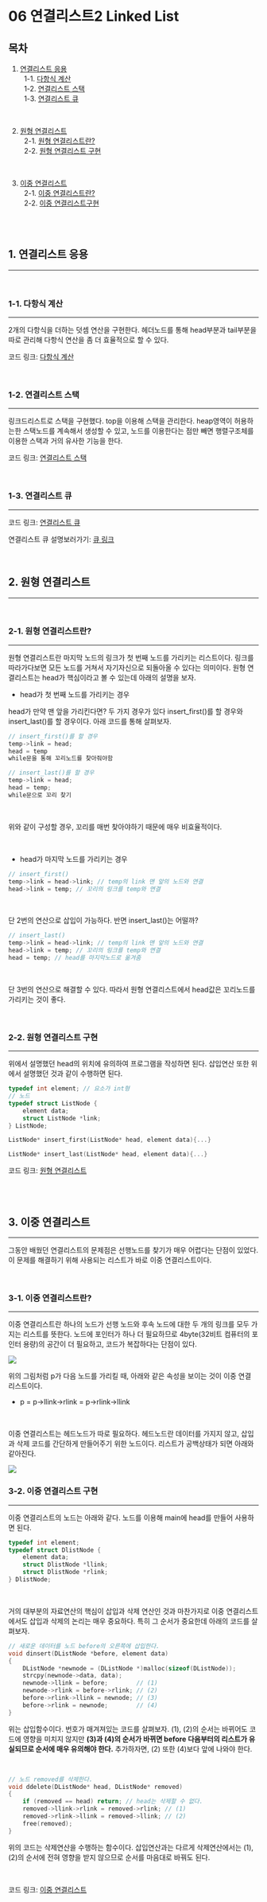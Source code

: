 # 06 연결리스트2 Linked List

## 목차

1. [연결리스트 응용](#1-연결리스트-응용) <br/>
   &nbsp; 1-1. [다항식 계산](#1-1-다항식-계산) <br/>
   &nbsp; 1-2. [연결리스트 스택](#1-2-연결리스트-스택) <br/>
   &nbsp; 1-3. [연결리스트 큐](#1-3-연결리스트-큐) <br/>

<br/>

2. [원형 연결리스트](#2-원형-연결리스트) <br/>
   &nbsp; 2-1. [원형 연결리스트란?](#2-1-원형-연결리스트란) <br/>
   &nbsp; 2-2. [원형 연결리스트 구현](#2-2-원형-연결리스트-구현) <br/>

<br/>

3. [이중 연결리스트](#3-이중-연결리스트) <br/>
   &nbsp; 2-1. [이중 연결리스트란?](#3-1-이중-연결리스트란) <br/>
   &nbsp; 2-2. [이중 연결리스트구현](#3-2-이중-연결리스트-구현) <br/>

<br/><br/>

## 1. 연결리스트 응용

<hr/>

<br/>

### 1-1. 다항식 계산

<hr/>

2개의 다항식을 더하는 덧셈 연산을 구현한다. 헤더노드를 통해 head부분과 tail부분을 따로 관리해 다항식 연산을 좀 더 효율적으로 할 수 있다.

코드 링크: [다항식 계산](https://github.com/pythonstrup/TIL/tree/main/Data-Structure/list/polynomial.c)

<br/>

### 1-2. 연결리스트 스택

<hr/>

링크드리스트로 스택을 구현했다. top을 이용해 스택을 관리한다. heap영역이 허용하는한 스택노드를 계속해서 생성할 수 있고, 노드를 이용한다는 점만 빼면 행렬구조체를 이용한 스택과 거의 유사한 기능을 한다.

코드 링크: [연결리스트 스택](https://github.com/pythonstrup/TIL/tree/main/Data-Structure/list/linkedstack.c)
<br/>

<br/>

### 1-3. 연결리스트 큐

<hr/>

코드 링크: [연결리스트 큐](https://github.com/pythonstrup/TIL/blob/main/Data-Structure/queue/linkedQueue.c)

연결리스트 큐 설명보러가기: [큐 링크](https://github.com/pythonstrup/TIL/blob/main/Data-Structure/04%20queue.md)

<br/>

## 2. 원형 연결리스트

<hr/>

<br/>

### 2-1. 원형 연결리스트란?

<hr/>

원형 연결리스트란 마지막 노드의 링크가 첫 번째 노드를 가리키는 리스트이다. 링크를 따라가다보면 모든 노드를 거쳐서 자기자신으로 되돌아올 수 있다는 의미이다. 원형 연결리스트는 head가 핵심이라고 볼 수 있는데 아래의 설명을 보자.

- head가 첫 번째 노드를 가리키는 경우

head가 만약 맨 앞을 가리킨다면? 두 가지 경우가 있다 insert_first()를 할 경우와 insert_last()를 할 경우이다. 아래 코드를 통해 살펴보자.

```c
// insert_first()를 할 경우
temp->link = head;
head = temp
while문을 통해 꼬리노드를 찾아줘야함
```

```c
// insert_last()를 할 경우
temp->link = head;
head = temp;
while문으로 꼬리 찾기
```

<br/>

위와 같이 구성할 경우, 꼬리를 매번 찾아야하기 때문에 매우 비효율적이다.

<br/>

- head가 마지막 노드를 가리키는 경우

```c
// insert_first()
temp->link = head->link; // temp의 link 맨 앞의 노드와 연결
head->link = temp; // 꼬리의 링크를 temp와 연결
```

<br/>

단 2번의 연산으로 삽입이 가능하다. 반면 insert_last()는 어떨까?

```c
// insert_last()
temp->link = head->link; // temp의 link 맨 앞의 노드와 연결
head->link = temp; // 꼬리의 링크를 temp와 연결
head = temp; // head를 마지막노드로 옮겨줌
```

<br/>

단 3번의 연산으로 해결할 수 있다. 따라서 원형 연결리스트에서 head값은 꼬리노드를 가리키는 것이 좋다.

<br/>

### 2-2. 원형 연결리스트 구현

<hr/>

위에서 설명했던 head의 위치에 유의하여 프로그램을 작성하면 된다. 삽입연산 또한 위에서 설명했던 것과 같이 수행하면 된다.

```c
typedef int element; // 요소가 int형
// 노드
typedef struct ListNode {
	element data;
	struct ListNode *link;
} ListNode;

ListNode* insert_first(ListNode* head, element data){...}

ListNode* insert_last(ListNode* head, element data){...}

```

코드 링크: [원형 연결리스트](https://github.com/pythonstrup/TIL/tree/main/Data-Structure/list/circularList.c)

<br/><br/>

## 3. 이중 연결리스트

<hr/>

그동안 배웠던 연결리스트의 문제점은 선행노드를 찾기가 매우 어렵다는 단점이 있었다. 이 문제를 해결하기 위해 사용되는 리스트가 바로 이중 연결리스트이다.

<br/>

### 3-1. 이중 연결리스트란?

<hr/>

이중 연결리스트란 하나의 노드가 선행 노드와 후속 노드에 대한 두 개의 링크를 모두 가지는 리스트를 뜻한다. 노드에 포인터가 하나 더 필요하므로 4byte(32비트 컴퓨터의 포인터 용량)의 공간이 더 필요하고, 코드가 복잡하다는 단점이 있다.

<img src="img/dlink.jpg">

위의 그림처럼 p가 다음 노드를 가리킬 때, 아래와 같은 속성을 보이는 것이 이중 연결 리스트이다.

- p = p->llink->rlink = p->rlink->llink

<br/>

이중 연결리스트는 헤드노드가 따로 필요하다. 헤드노드란 데이터를 가지지 않고, 삽입과 삭제 코드를 간단하게 만들어주기 위한 노드이다. 리스트가 공백상태가 되면 아래와 같아진다.

<img src="img/headnode.jpg">

<br/>

### 3-2. 이중 연결리스트 구현

<hr/>
이중 연결리스트의 노드는 아래와 같다. 노드를 이용해 main에 head를 만들어 사용하면 된다.

```c
typedef int element;
typedef struct DlistNode {
    element data;
    struct DlistNode *llink;
    struct DlistNode *rlink;
} DlistNode;
```

<br/>

거의 대부분의 자료연산의 핵심이 삽입과 삭제 연산인 것과 마찬가지로 이중 연결리스트에서도 삽입과 삭제의 논리는 매우 중요하다. 특히 그 순서가 중요한데 아래의 코드를 살펴보자.

```c
// 새로운 데이터를 노드 before의 오른쪽에 삽입한다.
void dinsert(DListNode *before, element data)
{
    DListNode *newnode = (DListNode *)malloc(sizeof(DListNode));
    strcpy(newnode->data, data);
    newnode->llink = before;        // (1)
    newnode->rlink = before->rlink; // (2)
    before->rlink->llink = newnode; // (3)
    before->rlink = newnode;        // (4)
}
```

위는 삽입함수이다. 번호가 매겨져있는 코드를 살펴보자. (1), (2)의 순서는 바뀌어도 코드에 영향을 미치지 않지만 **(3)과 (4)의 순서가 바뀌면 before 다음부터의 리스트가 유실되므로 순서에 매우 유의해야 한다.** 추가하자면, (2) 또한 (4)보다 앞에 나와야 한다.

<br/>

```c
// 노드 removed를 삭제한다.
void ddelete(DListNode* head, DListNode* removed)
{
    if (removed == head) return; // head는 삭제할 수 없다.
    removed->llink->rlink = removed->rlink; // (1)
    removed->rlink->llink = removed->llink; // (2)
    free(removed);
}
```

위의 코드는 삭제연산을 수행하는 함수이다. 삽입연산과는 다르게 삭제연산에서는 (1), (2)의 순서에 전혀 영향을 받지 않으므로 순서를 마음대로 바꿔도 된다.

<br/>

코드 링크: [이중 연결리스트](https://github.com/pythonstrup/TIL/tree/main/Data-Structure/list/doubleList.c)

<br/><br/>
